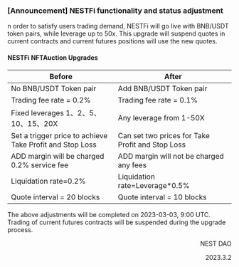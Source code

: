 ### [Announcement] NESTFi functionality and status adjustment

n order to satisfy users trading demand, NESTFi will go live with BNB/USDT token pairs, while leverage up to 50x. This upgrade will suspend quotes in current contracts and current futures positions will use the new quotes.

#### NESTFi NFTAuction Upgrades

| Before | After |
| --- | --- |
| No BNB/USDT Token pair | Add BNB/USDT Token pair |
| Trading fee rate = 0.2% | Trading fee rate = 0.1% |
| Fixed leverages 1、2、5、10、15、20X | Any leverage from 1-50X |
| Set a trigger price to achieve Take Profit and Stop Loss | Can set two prices for Take Profit and Stop Loss |
| ADD margin will be charged 0.2% service fee | ADD margin will not be charged any fees |
| Liquidation rate=0.2% | Liquidation rate=Leverage*0.5% |
| Quote interval = 20 blocks | Quote interval = 10 blocks |

The above adjustments will be completed on 2023-03-03, 9:00 UTC. Trading of current futures contracts will be suspended during the upgrade process.

<p align="right">NEST DAO</p>
<p align="right">2023.3.2</p>
